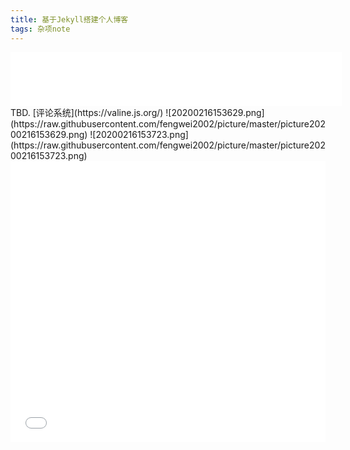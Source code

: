 ```yaml
---
title: 基于Jekyll搭建个人博客
tags: 杂项note
---
```


<iframe frameborder="no" border="0" 
            marginwidth="0" marginheight="0" 
            width=530 height=86 
            src="//music.163.com/outchain/player?type=2&id=553795744&auto=1&height=66">
            </iframe>
TBD.
[评论系统](https://valine.js.org/)
![20200216153629.png](https://raw.githubusercontent.com/fengwei2002/picture/master/picture20200216153629.png)
![20200216153723.png](https://raw.githubusercontent.com/fengwei2002/picture/master/picture20200216153723.png)

<iframe frameborder="0" border="1" 
            marginwidth="0" marginheight="0"
            width="100%" height="450" 
            src="//music.163.com/outchain/player?type=2&amp;id=2175282&amp;auto=1&amp;height=80">
    </iframe>
